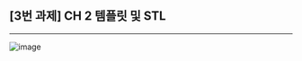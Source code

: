[3번 과제] CH 2 템플릿 및 STL
-
---
![image](https://github.com/user-attachments/assets/6f521d55-f36e-43f5-b705-7d766db60005)
